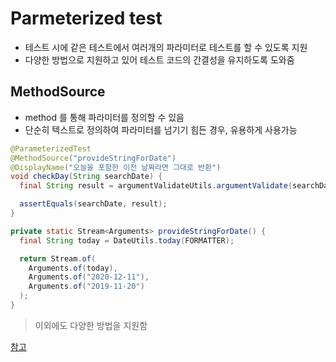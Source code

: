 # Parmeterized test
- 테스트 시에 같은 테스트에서 여러개의 파라미터로 테스트를 할 수 있도록 지원
- 다양한 방법으로 지원하고 있어 테스트 코드의 간결성을 유지하도록 도와줌

## MethodSource
- method 를 통해 파라미터를 정의할 수 있음
- 단순히 텍스트로 정의하여 파라미터를 넘기기 힘든 경우, 유용하게 사용가능

```java
@ParameterizedTest
@MethodSource("provideStringForDate")
@DisplayName("오늘을 포함한 이전 날짜라면 그대로 반환")
void checkDay(String searchDate) {
  final String result = argumentValidateUtils.argumentValidate(searchDate);

  assertEquals(searchDate, result);
}

private static Stream<Arguments> provideStringForDate() {
  final String today = DateUtils.today(FORMATTER);

  return Stream.of(
    Arguments.of(today),
    Arguments.of("2020-12-11"),
    Arguments.of("2019-11-20")
  );
}
```

> 이외에도 다양한 방법을 지원함

[참고](https://www.baeldung.com/parameterized-tests-junit-5)
